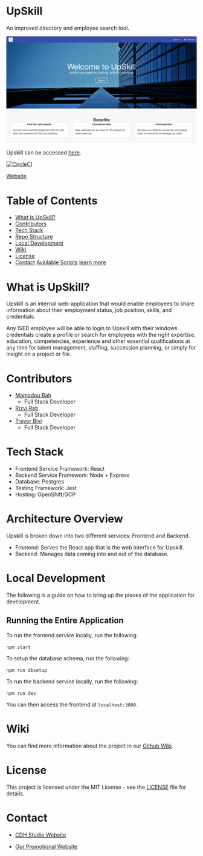 # UpSkill

An improved directory and employee search tool.

![Upskill Screenshot](docs/wikiFiles/upskill-splash.png?raw=true)

Upskill can be accessed [here](http://upskill-upskill.apps.dev.openshift.ised-isde.canada.ca/).

[![CircleCI](https://circleci.com/gh/CDH-Studio/UpSkill.svg?style=svg)](https://circleci.com/gh/CDH-Studio/UpSkill)

[Website](https://cdh-studio.github.io/UpSkill/)

# Table of Contents

- [What is UpSkill?](#what-is-upskill)
- [Contributors](#contributors)
- [Tech Stack](#tech-stack)
- [Repo Structure](#repo-structure)
- [Local Development](#local-development)
- [Wiki](#wiki)
- [License](#license)
- [Contact](#contact)
  [Available Scripts](#available-scripts)
  [learn more](#learn-more)

# What is UpSkill?

Upskill is an internal web-application that would enable employees to share information about their employment status, job position, skills, and credentials.

Any ISED employee will be able to login to Upskill with their windows credentials create a profile or search for employees with the right expertise, education, competencies, experience and other essential qualifications at any time for talent management, staffing, succession planning, or simply for insight on a project or file.

# Contributors

- [Mamadou Bah](https://www.linkedin.com/in/mamadou-bah-9962a711b/)
  - Full Stack Developer
- [Rizvi Rab](https://www.linkedin.com/in/rizvi-rab-370327160/)
  - Full Stack Developer
- [Trevor Bivi](https://www.linkedin.com/in/trevor-bivi-736181193/)
  - Full Stack Developer

# Tech Stack

- Frontend Service Framework: React
- Backend Service Framework: Node + Express
- Database: Postgres
- Testing Framework: Jest
- Hosting: OpenShift/GCP

# Architecture Overview

Upskill is broken down into two different services: Frontend and Backend.

- Frontend: Serves the React app that is the web interface for Upskill.
- Backend: Manages data coming into and out of the database.

# Local Development

The following is a guide on how to bring up the pieces of the application for development.

## Running the Entire Application

To run the frontend service locally, run the following:

```
npm start
```

To setup the database schema, run the following:

```
npm run dbsetup
```

To run the backend service locally, run the following:

```
npm run dev
```

You can then access the frontend at `localhost:3000`.

# Wiki

You can find more information about the project in our [Github Wiki](https://github.com/CDH-Studio/UpSkill/wiki).

# License

This project is licensed under the MIT License - see the [LICENSE](LICENSE) file for details.

# Contact

- [CDH Studio Website](https://cdhstudio.ca/)

- [Our Promotional Website](https://cdh-studio.github.io/UpSkill/)
